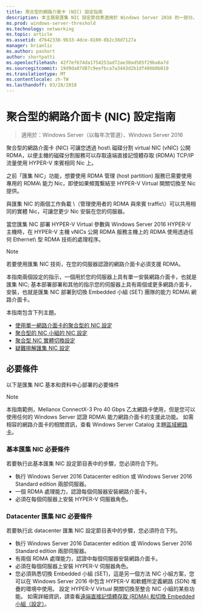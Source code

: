 ```yaml
---
title: 聚合型的網路介面卡 (NIC) 設定指南
description: 本主題是匯集 NIC 設定節目表適用於 Windows Server 2016 的一部分。
ms.prod: windows-server-threshold
ms.technology: networking
ms.topic: article
ms.assetid: d7642338-9b33-4dce-8100-8b2c38d7127a
manager: brianlic
ms.author: pashort
author: shortpatti
ms.openlocfilehash: 42f7ef674da1754253ad72ae30ad505f29ba6a7d
ms.sourcegitcommit: 19d9da87d87c9eefbca7a3443d2b1df486b0b010
ms.translationtype: MT
ms.contentlocale: zh-TW
ms.lasthandoff: 03/28/2018
---
```

# <a name="converged-network-interface-card-nic-configuration-guide"></a>聚合型的網路介面卡 \(NIC\) 設定指南

>適用於：Windows Server（以每年次管道）、Windows Server 2016

聚合型的網路介面卡 \(NIC\) 可讓您透過 host\ 磁碟分割 virtual NIC \(vNIC\) 公開 RDMA，以便主機的磁碟分割服務可以存取遠端直接記憶體存取 \(RDMA\) TCP/IP 流量使用 HYPER-V 來賓相同 Nic 上。

之前「匯集 NIC」功能，想要使用 RDMA 管理 \(host partition\) 服務已需要使用專用的 RDMA\ 能力 Nic，即使如果頻寬繫結至 HYPER-V Virtual 開關切換至 Nic 提供。

與匯集 NIC 的兩個工作負載 \（管理使用者的 RDMA 與來賓 traffic\）可以共用相同的實體 Nic，可讓您更少 Nic 安裝在您的伺服器。

當您匯集 NIC 部署 HYPER-V Virtual 參數與 Windows Server 2016 HYPER-V 主機時，在 HYPER-V 主機 vNICs 公開 RDMA 服務主機上的 RDMA 使用透過任何 Ethernet\ 型 RDMA 技術的處理程序。

>[!NOTE]
>若要使用匯集 NIC 技術，在您的伺服器認證的網路介面卡必須支援 RDMA。

本指南兩個設定的指示，一個用於您的伺服器上具有單一安裝網路介面卡，也就是匯集 NIC; 基本部署部署和其他的指示您的伺服器上具有兩個或更多網路介面卡，安裝，也就是匯集 NIC 部署到切換 Embedded 小組 \(SET\) 團隊的能力 RDMA\ 網路介面卡。

本指南包含下列主題。

- [使用單一網路介面卡的聚合型的 NIC 設定](cnic-single.md)
- [聚合型的 NIC 小組的 NIC 設定](cnic-datacenter.md)
- [聚合型 NIC 實體切換設定](cnic-app-switch-config.md)
- [疑難排解匯集 NIC 設定](cnic-app-troubleshoot.md)

## <a name="prerequisites"></a>必要條件

以下是匯集 NIC 基本和資料中心部署的必要條件

>[!NOTE]
>本指南範例，Mellanox ConnectX-3 Pro 40 Gbps 乙太網路卡使用，但是您可以使用任何的 Windows Server 認證 RDMA\ 能力網路介面卡的支援此功能。 如需相容的網路介面卡的相關資訊，查看 Windows Server Catalog 主題[區域網路卡](https://www.windowsservercatalog.com/results.aspx?&bCatID=1468&cpID=0&avc=85&ava=0&avt=0&avq=46&OR=1)。

### <a name="basic-converged-nic-prerequisites"></a>基本匯集 NIC 必要條件

若要執行此基本匯集 NIC 設定節目表中的步驟，您必須符合下列。

- 執行 Windows Server 2016 Datacenter edition 或 Windows Server 2016 Standard edition 兩部伺服器。
- 一個 RDMA 處理能力，認證每個伺服器安裝網路介面卡。
- 必須在每個伺服器上安裝 HYPER-V 伺服器角色。

### <a name="datacenter-converged-nic-prerequisites"></a>Datacenter 匯集 NIC 必要條件

若要執行此 datacenter 匯集 NIC 設定節目表中的步驟，您必須符合下列。

- 執行 Windows Server 2016 Datacenter edition 或 Windows Server 2016 Standard edition 兩部伺服器。
- 有兩個 RDMA 處理能力，認證中每個伺服器安裝網路介面卡。
- 必須在每個伺服器上安裝 HYPER-V 伺服器角色。
- 您必須熟悉切換 Embedded 小組 \(SET\)，這是另一個方法 NIC 小組方案，您可以在 Windows Server 2016 中包含 HYPER-V 和軟體所定義網路 (SDN) 堆疊的環境中使用。 設定 HYPER-V Virtual 開關切換至整合 NIC 小組的某些功能。 如需詳細資訊，請查看[遠端直接記憶體存取 (RDMA) 和切換 Embedded 小組（設定）](../../../virtualization/hyper-v-virtual-switch/RDMA-and-Switch-Embedded-Teaming.md)。


